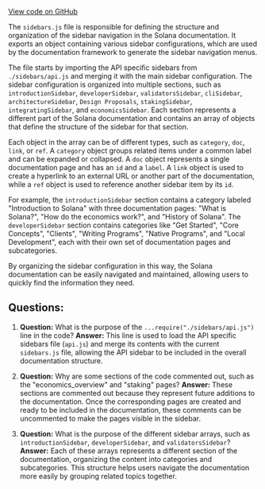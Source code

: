 [View code on GitHub](https://github.com/solana-labs/solana/blob/master/docs/sidebars.js)

The `sidebars.js` file is responsible for defining the structure and organization of the sidebar navigation in the Solana documentation. It exports an object containing various sidebar configurations, which are used by the documentation framework to generate the sidebar navigation menus.

The file starts by importing the API specific sidebars from `./sidebars/api.js` and merging it with the main sidebar configuration. The sidebar configuration is organized into multiple sections, such as `introductionSidebar`, `developerSidebar`, `validatorsSidebar`, `cliSidebar`, `architectureSidebar`, `Design Proposals`, `stakingSidebar`, `integratingSidebar`, and `economicsSidebar`. Each section represents a different part of the Solana documentation and contains an array of objects that define the structure of the sidebar for that section.

Each object in the array can be of different types, such as `category`, `doc`, `link`, or `ref`. A `category` object groups related items under a common label and can be expanded or collapsed. A `doc` object represents a single documentation page and has an `id` and a `label`. A `link` object is used to create a hyperlink to an external URL or another part of the documentation, while a `ref` object is used to reference another sidebar item by its `id`.

For example, the `introductionSidebar` section contains a category labeled "Introduction to Solana" with three documentation pages: "What is Solana?", "How do the economics work?", and "History of Solana". The `developerSidebar` section contains categories like "Get Started", "Core Concepts", "Clients", "Writing Programs", "Native Programs", and "Local Development", each with their own set of documentation pages and subcategories.

By organizing the sidebar configuration in this way, the Solana documentation can be easily navigated and maintained, allowing users to quickly find the information they need.
## Questions: 
 1. **Question:** What is the purpose of the `...require("./sidebars/api.js")` line in the code?
   **Answer:** This line is used to load the API specific sidebars file (`api.js`) and merge its contents with the current `sidebars.js` file, allowing the API sidebar to be included in the overall documentation structure.

2. **Question:** Why are some sections of the code commented out, such as the "economics_overview" and "staking" pages?
   **Answer:** These sections are commented out because they represent future additions to the documentation. Once the corresponding pages are created and ready to be included in the documentation, these comments can be uncommented to make the pages visible in the sidebar.

3. **Question:** What is the purpose of the different sidebar arrays, such as `introductionSidebar`, `developerSidebar`, and `validatorsSidebar`?
   **Answer:** Each of these arrays represents a different section of the documentation, organizing the content into categories and subcategories. This structure helps users navigate the documentation more easily by grouping related topics together.